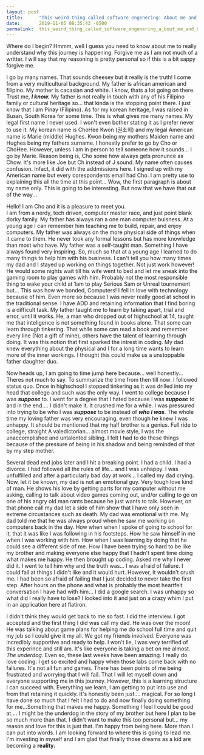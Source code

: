 ```yaml
---
layout: post
title:      "This weird thing called software engenering: About me and how I got here."
date:       2019-11-05 08:35:43 -0500
permalink:  this_weird_thing_called_software_engenering_a_bout_me_and_how_i_got_here
---
```



Where do I begin? Hmmm, well I guess you need to know about me to really understand why this journey is happening. Forgive me as I am not much of a writter. I will say that my reasoning is pretty personal so if this is a bit sappy forgive me.

I go by many names. That sounds cheesey but it really is the truth! I come from a very multicultural background. My father is african american and filipino. My mother is cacasian and white. I know, thats a lot going on there. Trust me, ***I know.*** My father is not really in touch with any of his Filipino family or cultural heritage so... that kinda is the stopping point there. I just know that I am Pinay (Filipino). As for my korean heritage, I was raised in Busan, South Korea for some time. This is what gives me many names. My legal first name I never used. I won't even bother stating it as I prefer never to use it. My korean name is ChoHee Kwon (권초희) and my legal American name is Marie (middle) Hughes. Kwon being my mothers Maiden name and Hughes being my fathers surname. I honestly prefer to go by Cho or ChoHee. However, unless I am in person to tell someone how it sounds... I go by Marie. Reason being is, Cho some how always gets pronunce as Chow. It's more like Joe but Ch instead of J sound. My name often causes confusion. Infact, it did with the addmissions here. I signed up with my American name but every corespondents email had Cho. I am pretty use to explaining this all the time at this point... Wow, the first paragraph is about my name only. This is going to be interesting. But now that we have that out of the way...

Hello! I am Cho and it is a pleasure to meet you.  
I am from a nerdy, tech driven, computer master race, and just point blank dorky family. My father has always ran a one man computer buisness. At a young age I can remember him teaching me to build, repair, and enjoy computers. My father was always on the more physical side of things when it came to them. He never took any formal lessons but has more knowledge than most who have. My father was a self-taught man. Something I have always found very inspiring. So, much so that at a young age I learned to do many things to help him with his business. I can't tell you how many times my dad and I stayed up working on things together. Not just work however! He would some nights wait till his wife went to bed and let me sneak into the gaming room to play games with him. Probably not the most responsible thing to wake your child at 1am to play Serious Sam or Unreal tournement but... This was how we bonded, Computers! I fell in love with technology because of him. Even more so because I was never really good at school in the traditional sense. I have ADD and retaining information that I find boring is a difficult task. My father taught me to learn by taking apart, trial and error, until it works. He, a man who dropped out of highschool at 14, taught me that inteligence is not something found in books alone. That some can learn through tinkering. That while some can read a book and remember every line (Not a gift of mine), others have the talent of learning through doing. It was this notion that first sparked the intrest in coding. My dad knew everything about the physical and I for a long time wants to learn more of the inner workings. I thought this could make us a unstoppable father daughter duo.

Now heads up, I am going to time jump here because... well honestly... Theres not much to say. To summarize the time from then till now: I followed status quo. Once in highschool I stopped tinkering as it was drilled into my head that college and such was the only way. I went to college because I was ***suppose*** to. I went for a degree that I hated because I was ***suppose*** to and in the end.... I didn't make it. It crushed me for a while. I was pressured into trying to be who I was ***suppose*** to be instead of ***who I was***. The whole time my loving father was very encouraging, even though he knew I was unhappy. It should be mentioned that my half brother is a genius. Full ride to college, straight A valedictorian... almost movie style, I was the unaccomplished and untalented sibling. I felt I had to do these things because of the pressure of being in his shadow and being reminded of that by my step mother. 

Several dead end jobs later and I hit a breaking point. I had a child. I had a divorce. I had followed all the rules of life... and I was unhappy. I was unfulfilled and after a particularly bad day at work... I called my dad crying. Now, let it be known, my dad is not an emotional guy. Very tough love kind of man. He shows his love by getting parts for my computer without me asking, calling to talk about video games coming out, and/or calling to go on one of his angry old man rants because he just wants to talk. However, on that phone call my dad let a side of him show that I have only seen in extreme circustances such as death. My dad was emotional with me. My dad told me that he was always proud when he saw me working on computers back in the day. How when when I spoke of going to school for it, that it was like I was following in his footsteps. How he saw himself in me when I was working with him. How when I was learning by doing that he could see a different side of me. How I have been trying so hard to be like my brother and making everyone else happy that I hadn't spent time doing what makes me happy. He then brought up coding. Asked me why I never did it. I went to tell him why and the truth was... I was afraid of failure. I could fail at things I didn't like and it would hurt. However, It wouldn't crush me. I had been so afraid of failing that I just decided to never take the first step. After hours on the phone and what is probably the most heartfelt conversation I have had with him... I did a google search. I was unhappy so what did I really have to lose? I looked into it and just on a crazy whim I put in an application here at flatiron.

I didn't think they would get back to me so fast. I did the interview. I got accepted and the first thing I did was call my dad. He was over the moon! He was talking about game plans for helping me do school full time and quit my job so I could give it my all. We got my friends involved. Everyone was incredibly supportive and ready to help. I won't lie, I was very terrified of this experince and still am. It's like everyone is taking a bet on me almost. *The underdog*. Even so, these last weeks have been amazing. I really do love coding. I get so excited and happy when those labs come back with no failures. It's not all fun and games. There has been points of me being frustrated and worrying that I will fail. That I will let myself down and everyone supporting me in this journey.  However, this is a learning structure I can succeed with. Everything we learn, I am getting to put into use and from that retaining it quickly. It's honestly been just.... magical. For so long I have done so much that I felt I had to do and now finally doing something for me...Something that makes me happy. Something I feel I could be good at.... I might be the underdog in the story of my brother but here I plan to be so much more than that. I didn't want to make this too personal but... my reason and love for this is just that. I'm happy from being here. More than I can put into words. I am looking forward to where this is going to lead me. I'm investing in myself and I am glad that finally those dreams as a kid are becoming a **reality.**
